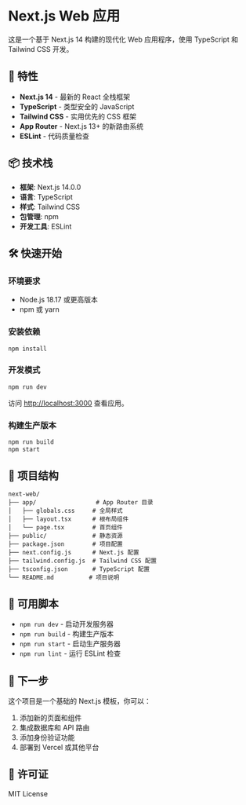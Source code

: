 # Next.js Web 应用

这是一个基于 Next.js 14 构建的现代化 Web 应用程序，使用 TypeScript 和 Tailwind CSS 开发。

## 🚀 特性

- **Next.js 14** - 最新的 React 全栈框架
- **TypeScript** - 类型安全的 JavaScript
- **Tailwind CSS** - 实用优先的 CSS 框架
- **App Router** - Next.js 13+ 的新路由系统
- **ESLint** - 代码质量检查

## 📦 技术栈

- **框架**: Next.js 14.0.0
- **语言**: TypeScript
- **样式**: Tailwind CSS
- **包管理**: npm
- **开发工具**: ESLint

## 🛠️ 快速开始

### 环境要求

- Node.js 18.17 或更高版本
- npm 或 yarn

### 安装依赖

```bash
npm install
```

### 开发模式

```bash
npm run dev
```

访问 [http://localhost:3000](http://localhost:3000) 查看应用。

### 构建生产版本

```bash
npm run build
npm start
```

## 📁 项目结构

```
next-web/
├── app/                 # App Router 目录
│   ├── globals.css     # 全局样式
│   ├── layout.tsx      # 根布局组件
│   └── page.tsx        # 首页组件
├── public/             # 静态资源
├── package.json        # 项目配置
├── next.config.js      # Next.js 配置
├── tailwind.config.js  # Tailwind CSS 配置
├── tsconfig.json       # TypeScript 配置
└── README.md          # 项目说明
```

## 🎯 可用脚本

- `npm run dev` - 启动开发服务器
- `npm run build` - 构建生产版本
- `npm run start` - 启动生产服务器
- `npm run lint` - 运行 ESLint 检查

## 🌟 下一步

这个项目是一个基础的 Next.js 模板，你可以：

1. 添加新的页面和组件
2. 集成数据库和 API 路由
3. 添加身份验证功能
4. 部署到 Vercel 或其他平台

## 📄 许可证

MIT License